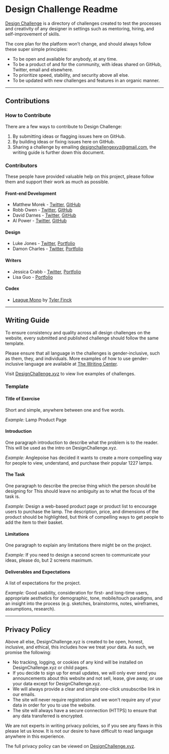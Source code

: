 # Design Challenge Readme

[Design Challenge](https://designchallenge.xyz) is a directory of challenges created to test the processes and creativity of any designer in settings such as mentoring, hiring, and self-improvement of skills.

The core plan for the platform won’t change, and should always follow these super simple principles:

* To be open and available for anybody, at any time.
* To be a product of and for the community, with ideas shared on GitHub, Twitter, email and elsewhere.
* To prioritize speed, stability, and security above all else.
* To be updated with new challenges and features in an organic manner.

***

## Contributions

### How to Contribute

There are a few ways to contribute to Design Challenge:

1. By submitting ideas or flagging issues here on GitHub.
2. By building ideas or fixing issues here on GitHub.
3. Sharing a challenge by emailing [designchallengexyz@gmail.com](mailto:designchallengexyz@gmail.com), the writing guide is further down this document.

### Contributors

These people have provided valuable help on this project, please follow them and support their work as much as possible.

#### Front-end Development

* Matthew Morek - [Twitter](https://twitter.com/matthewmorek), [GitHub](https://github.com/matthewmorek)
* Robb Owen - [Twitter](https://twitter.com/Robb0wen), [GitHub](https://github.com/Robb0wen)
* David Darnes - [Twitter](https://twitter.com/DavidDarnes), [GitHub](https://github.com/daviddarnes)
* Al Power - [Twitter](https://twitter.com/alpower), [GitHub](https://github.com/alpower)

#### Design

* Luke Jones - [Twitter](https://twitter.com/lukejones), [Portfolio](https://lukejones.me)
* Damon Charles - [Twitter](https://twitter.com/CosmoCheese), [Portfolio](http://damoncharles.com)

#### Writers

* Jessica Crabb - [Twitter](https://twitter.com/jessicaanncrabb), [Portfolio](http://jessicacrabb.com/)
* Lisa Guo - [Portfolio](http://lisaguo.design)

#### Codex

* [League Mono](https://www.theleagueofmoveabletype.com/league-mono) by [Tyler Finck](https://twitter.com/typeler) 

***

## Writing Guide

To ensure consistency and quality across all design challenges on the website, every submitted and published challenge should follow the same template.

Please ensure that all language in the challenges is gender-inclusive, such as them, they, and individuals. More examples of how to use gender-inclusive language are available at [The Writing Center](https://writingcenter.unc.edu/tips-and-tools/gender-inclusive-language/).

Visit [DesignChallenge.xyz](https://designchallenge.xyz) to view live examples of challenges.

### Template

#### Title of Exercise

Short and simple, anywhere between one and five words.

*Example:* Lamp Product Page

#### Introduction

One paragraph introduction to describe what the problem is to the reader. This will be used as the intro on DesignChallenge.xyz.

*Example:* Anglepoise has decided it wants to create a more compelling way for people to view, understand, and purchase their popular 1227 lamps.

#### The Task

One paragraph to describe the precise thing which the person should be designing for This should leave no ambiguity as to what the focus of the task is.

*Example:* Design a web-based product page or product list to encourage users to purchase the lamp. The description, price, and dimensions of the product should be highlighted, but think of compelling ways to get people to add the item to their basket.

#### Limitations

One paragraph to explain any limitations there might be on the project.

*Example:* If you need to design a second screen to communicate your ideas, please do, but 2 screens maximum.

#### Deliverables and Expectations

A list of expectations for the project.

*Example:* Good usability, consideration for first- and long-time users, appropriate aesthetics for demographic, tone, mobile/touch paradigms, and an insight into the process (e.g. sketches, brainstorms, notes, wireframes, assumptions, research).

***

## Privacy Policy 

Above all else, DesignChallenge.xyz is created to be open, honest, inclusive, and ethical, this includes how we treat your data. As such, we promise the following:

* No tracking, logging, or cookies of any kind will be installed on DesignChallenge.xyz or child pages.
* If you decide to sign up for email updates, we will only ever send you announcements about this website and not sell, lease, give away, or use your data except for DesignChallenge.xyz.
* We will always provide a clear and simple one-click unsubscribe link in our emails.
* The site will never require registration and we won't require any of your data in order for you to use the website.
* The site will always have a secure connection (HTTPS) to ensure that any data transferred is encrypted.

We are not experts in writing privacy policies, so if you see any flaws in this please let us know. It is not our desire to have difficult to read language anywhere in this experience.

The full privacy policy can be viewed on [DesignChallenge.xyz](https://designchallenge.xyz).
